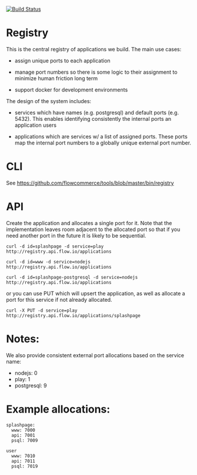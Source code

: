 [![Build Status](https://travis-ci.com/flowcommerce/registry.svg?token=8bzVqzHy6JVEQr9mN9hx&branch=master)](https://travis-ci.com/flowcommerce/registry)

# Registry

This is the central registry of applications we build. The main use cases:

  - assign unique ports to each application

  - manage port numbers so there is some logic to their assignment to
    minimize human friction long term

  - support docker for development environments

The design of the system includes:

  - services which have names (e.g. postgresql) and default ports
    (e.g. 5432). This enables identifying consistently the internal
    ports an application users

  - applications which are services w/ a list of assigned ports. These
    ports map the internal port numbers to a globally unique external
    port number.

# CLI

See https://github.com/flowcommerce/tools/blob/master/bin/registry


# API

Create the application and allocates a single port for it. Note
that the implementation leaves room adjacent to the allocated port so
that if you need another port in the future it is likely to be
sequential.

    curl -d id=splashpage -d service=play http://registry.api.flow.io/applications

    curl -d id=www -d service=nodejs http://registry.api.flow.io/applications

    curl -d id=splashpage-postgresql -d service=nodejs http://registry.api.flow.io/applications

or you can use PUT which will upsert the application, as well as
allocate a port for this service if not already allocated.

    curl -X PUT -d service=play http://registry.api.flow.io/applications/splashpage

# Notes:

We also provide consistent external port allocations based on the service name:

  - nodejs: 0
  - play: 1
  - postgresql: 9

# Example allocations:

    splashpage:
      www: 7000
      api: 7001
      psql: 7009

    user
      www: 7010
      api: 7011
      psql: 7019
 
